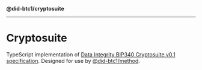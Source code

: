 **@did-btc1/cryptosuite**

***

# Cryptosuite

TypeScript implementation of [Data Integrity BIP340 Cryptosuite v0.1 specification](https://dcdpr.github.io/data-integrity-schnorr-secp256k1/).
Designed for use by [@did-btc1/method](_media/README.md).
